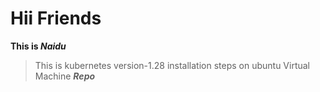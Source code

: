 # Hii Friends
**This is _Naidu_**
> This is kubernetes version-1.28 installation steps on ubuntu Virtual Machine ***Repo***
